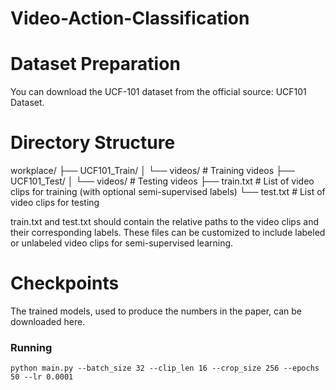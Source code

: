 # Video-Action-Classification
# Dataset Preparation

You can download the UCF-101 dataset from the official source: UCF101 Dataset.

# Directory Structure
workplace/
├── UCF101_Train/
│   └── videos/   # Training videos
├── UCF101_Test/
│   └── videos/   # Testing videos
├── train.txt     # List of video clips for training (with optional semi-supervised labels)
└── test.txt      # List of video clips for testing


train.txt and test.txt should contain the relative paths to the video clips and their corresponding labels. These files can be customized to include labeled or unlabeled video clips for semi-supervised learning.

# Checkpoints
The trained models, used to produce the numbers in the paper, can be downloaded here.

### Running

```
python main.py --batch_size 32 --clip_len 16 --crop_size 256 --epochs 50 --lr 0.0001

